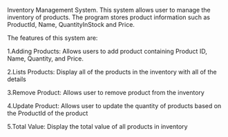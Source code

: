 Inventory Management System. This system allows user to manage the inventory of products.
The program stores product information such as ProductId, Name, QuantityInStock and Price.


The features of this system are:

1.Adding Products: Allows users to add product containing Product ID, Name, Quantity, and Price.

2.Lists Products: Display all of the products in the inventory with all of the details

3.Remove Product: Allows user to remove product from the inventory

4.Update Product: Allows user to update the quantity of products based on the ProductId of the product

5.Total Value: Display the total value of all products in inventory

